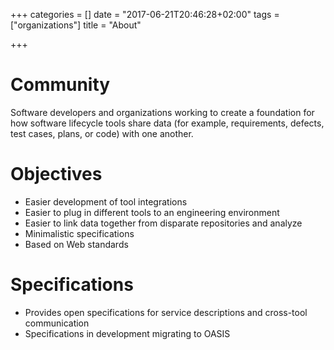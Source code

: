 +++
categories = []
date = "2017-06-21T20:46:28+02:00"
tags = ["organizations"]
title = "About"

+++

# Community

Software developers and organizations working to create a foundation for how software lifecycle tools share data (for example, requirements, defects, test cases, plans, or code) with one another.

# Objectives

* Easier development of tool integrations
* Easier to plug in different tools to an engineering environment
* Easier to link data together from disparate repositories and analyze
* Minimalistic specifications
* Based on Web standards

# Specifications

* Provides open specifications for service descriptions and cross-tool communication
* Specifications in development migrating to OASIS
